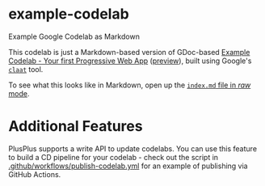 # example-codelab
Example Google Codelab as Markdown

This codelab is just a Markdown-based version of GDoc-based [Example Codelab - Your first Progressive Web App](https://docs.google.com/document/d/1E6XMcdTexh5O8JwGy42SY3Ehzi8gOfUGiqTiUX6N04o/edit#)
([preview](https://codelabs-preview.appspot.com/?file_id=1E6XMcdTexh5O8JwGy42SY3Ehzi8gOfUGiqTiUX6N04o)), built using Google's [`claat`](https://github.com/googlecodelabs/tools) tool.

To see what this looks like in Markdown, open up the [`index.md` file in *raw* mode](https://raw.githubusercontent.com/plusplusco/example-codelab/main/index.md).

# Additional Features

PlusPlus supports a write API to update codelabs. You can use this feature to build a CD pipeline for your codelab - check out the script in [.github/workflows/publish-codelab.yml](https://github.com/plusplusco/example-codelab/blob/main/.github/workflows/publish-codelab.yml) for an example of publishing via GitHub Actions.
